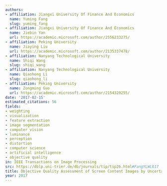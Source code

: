 ```yaml
---
authors:
- affiliation: Jiangxi University Of Finance And Economics
  name: Yuming Fang
  slug: yuming_fang
- affiliation: Jiangxi University Of Finance And Economics
  name: Jiebin Yan
  url: https://academic.microsoft.com/author/2556233275/
- affiliation: Peking University
  name: Jiaying Liu
  url: https://academic.microsoft.com/author/2135337478/
- affiliation: Nanyang Technological University
  name: Shiqi Wang
  slug: shiqi_wang
- affiliation: Nanyang Technological University
  name: Qiaohong Li
  slug: qiaohong_li
- affiliation: Peking University
  name: Zongming Guo
  url: https://academic.microsoft.com/author/2154320255/
date: '2017-02-15'
estimated_citations: 56
fields:
- weighting
- visualization
- feature extraction
- image segmentation
- computer vision
- luminance
- perception
- distortion
- computer science
- artificial intelligence
- objective quality
in: IEEE Transactions on Image Processing
src: https://dblp.uni-trier.de/db/journals/tip/tip26.html#FangYLWLG17
title: Objective Quality Assessment of Screen Content Images by Uncertainty Weighting
year: 2017
---
```

